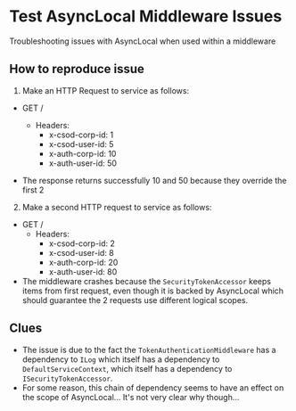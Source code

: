 # Test AsyncLocal Middleware Issues
Troubleshooting issues with AsyncLocal when used within a middleware

## How to reproduce issue
1. Make an HTTP Request to service as follows:
- GET /
  - Headers:
    - x-csod-corp-id: 1
    - x-csod-user-id: 5
    - x-auth-corp-id: 10
    - x-auth-user-id: 50
    
- The response returns successfully 10 and 50 because they override the first 2
2. Make a second HTTP request to service as follows:
- GET /
  - Headers:
    - x-csod-corp-id: 2
    - x-csod-user-id: 8
    - x-auth-corp-id: 20
    - x-auth-user-id: 80
 - The middleware crashes because the `SecurityTokenAccessor` keeps items from first request, even though it is backed by AsyncLocal which should guarantee the 2 requests use different logical scopes.
 
## Clues
- The issue is due to the fact the `TokenAuthenticationMiddleware` has a dependency to `ILog` which itself has a dependency to `DefaultServiceContext`, which itself has a dependency to `ISecurityTokenAccessor`.
 - For some reason, this chain of dependency seems to have an effect on the scope of AsyncLocal... It's not very clear why though...

